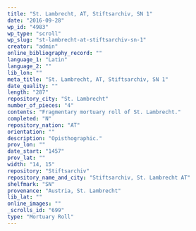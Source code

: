 ```yaml
---
title: "St. Lambrecht, AT, Stiftsarchiv, SN 1"
date: "2016-09-28"
wp_id: "4983"
wp_type: "scroll"
wp_slug: "st-lambrecht-at-stiftsarchiv-sn-1"
creator: "admin"
online_bibliography_record: ""
language_1: "Latin"
language_2: ""
lib_lon: ""
meta_title: "St. Lambrecht, AT, Stiftsarchiv, SN 1"
date_quality: ""
length: "287"
repository_city: "St. Lambrecht"
number_of_pieces: "4"
contents: "Fragmentary mortuary roll of St. Lambrecht."
completed: "N"
repository_nation: "AT"
orientation: ""
description: "Opisthographic."
prov_lon: ""
date_start: "1457"
prov_lat: ""
width: "14, 15"
repository: "Stiftsarchiv"
repository_name_and_city: "Stiftsarchiv, St. Lambrecht AT"
shelfmark: "SN"
provenance: "Austria, St. Lambrecht"
lib_lat: ""
online_images: ""
_scrolls_id: "699"
type: "Mortuary Roll"
---
```



